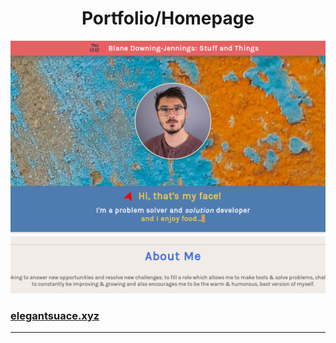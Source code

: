 
<!-- <link href="./assets/style.css" rel="stylesheet"> -->

<h1 style='text-align:center;'>
  Portfolio/Homepage
</h1>

[![Portfolio snapshot][portfolioImg]](http://elegantsauce.xyz)

### [elegantsuace.xyz](http://elegantsauce.xyz)


------------------------

[portfolioImg]: ./assets/portfolio.png "Portfolio/Homepage"
